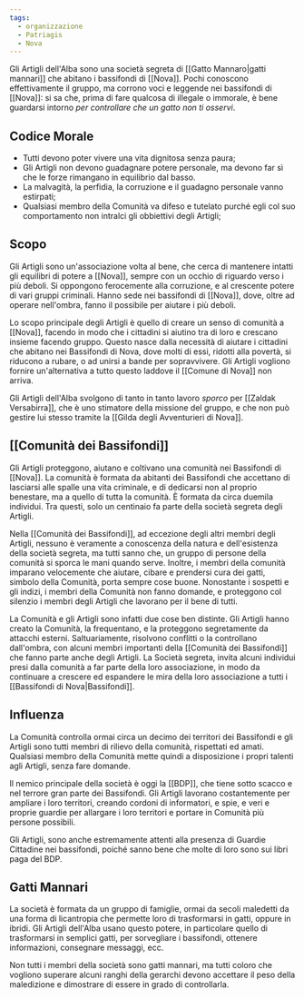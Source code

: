 ```yaml
---
tags:
  - organizzazione
  - Patriagis
  - Nova
---
```

Gli Artigli dell'Alba sono una società segreta di [[Gatto Mannaro|gatti mannari]] che abitano i bassifondi di [[Nova]]. Pochi conoscono effettivamente il gruppo, ma corrono voci e leggende nei bassifondi di [[Nova]]: si sa che, prima di fare qualcosa di illegale o immorale, è bene guardarsi intorno *per controllare che un gatto non ti osservi*.

## Codice Morale
- Tutti devono poter vivere una vita dignitosa senza paura;
- Gli Artigli non devono guadagnare potere personale, ma devono far sì che le forze rimangano in equilibrio dal basso. 
- La malvagità, la perfidia, la corruzione e il guadagno personale vanno estirpati; 
- Qualsiasi membro della Comunità va difeso e tutelato purché egli col suo comportamento non intralci gli obbiettivi degli Artigli;

## Scopo
Gli Artigli sono un'associazione volta al bene, che cerca di mantenere intatti gli equilibri di potere a [[Nova]], sempre con un occhio di riguardo verso i più deboli. 
Si oppongono ferocemente alla corruzione, e al crescente potere di vari gruppi criminali. Hanno sede nei bassifondi di [[Nova]], dove, oltre ad operare nell'ombra, fanno il possibile per aiutare i più deboli. 

Lo scopo principale degli Artigli è quello di creare un senso di comunità a [[Nova]], facendo in modo che i cittadini si aiutino tra di loro e crescano insieme facendo gruppo. Questo nasce dalla necessità di aiutare i cittadini che abitano nei Bassifondi di Nova, dove molti di essi, ridotti alla povertà, si riducono a rubare, o ad unirsi a bande per sopravvivere. Gli Artigli vogliono fornire un'alternativa a tutto questo laddove il [[Comune di Nova]] non arriva. 

Gli Artigli dell'Alba svolgono di tanto in tanto lavoro *sporco* per [[Zaldak Versabirra]], che è uno stimatore della missione del gruppo, e che non può gestire lui stesso tramite la [[Gilda degli Avventurieri di Nova]]. 

## [[Comunità dei Bassifondi]]
Gli Artigli proteggono, aiutano e coltivano una comunità nei Bassifondi di [[Nova]].
La comunità è formata da abitanti dei Bassifondi che accettano di lasciarsi alle spalle una vita criminale, e di dedicarsi non al proprio benestare, ma a quello di tutta la comunità. È formata da circa duemila individui. Tra questi, solo un centinaio fa parte della società segreta degli Artigli. 

Nella [[Comunità dei Bassifondi]], ad eccezione degli altri membri degli Artigli, nessuno è veramente a conoscenza della natura e dell'esistenza della società segreta, ma tutti sanno che, un gruppo di persone della comunità si sporca le mani quando serve. Inoltre, i membri della comunità imparano velocemente che aiutare, cibare e prendersi cura dei gatti, simbolo della Comunità, porta sempre cose buone. Nonostante i sospetti e gli indizi, i membri della Comunità non fanno domande, e proteggono col silenzio i membri degli Artigli che lavorano per il bene di tutti. 

La Comunità e gli Artigli sono infatti due cose ben distinte. Gli Artigli hanno creato la Comunità, la frequentano, e la proteggono segretamente da attacchi esterni. Saltuariamente, risolvono conflitti o la controllano dall'ombra, con alcuni membri importanti della [[Comunità dei Bassifondi]] che fanno parte anche degli Artigli. La Società segreta, invita alcuni individui presi dalla comunità a far parte della loro associazione, in modo da continuare a crescere ed espandere le mira della loro associazione a tutti i [[Bassifondi di Nova|Bassifondi]]. 

## Influenza
La Comunità controlla ormai circa un decimo dei territori dei Bassifondi e gli Artigli sono tutti membri di rilievo della comunità, rispettati ed amati. Qualsiasi membro della Comunità mette quindi a disposizione i propri talenti agli Artigli, senza fare domande. 

Il nemico principale della società è oggi la [[BDP]], che tiene sotto scacco e nel terrore gran parte dei Bassifondi. Gli Artigli lavorano costantemente per ampliare i loro territori, creando cordoni di informatori, e spie, e veri e proprie guardie per allargare i loro territori e portare in Comunità più persone possibili. 

Gli Artigli, sono anche estremamente attenti alla presenza di Guardie Cittadine nei bassifondi, poiché sanno bene che molte di loro sono sui libri paga del BDP. 

## Gatti Mannari

La società è formata da un gruppo di famiglie, ormai da secoli maledetti da una forma di licantropia che permette loro di trasformarsi in gatti, oppure in ibridi. 
Gli Artigli dell'Alba usano questo potere, in particolare quello di trasformarsi in semplici gatti, per sorvegliare i bassifondi, ottenere informazioni, consegnare messaggi, ecc. 

Non tutti i membri della società sono gatti mannari, ma tutti coloro che vogliono superare alcuni ranghi della gerarchi devono accettare il peso della maledizione e dimostrare di essere in grado di controllarla. 